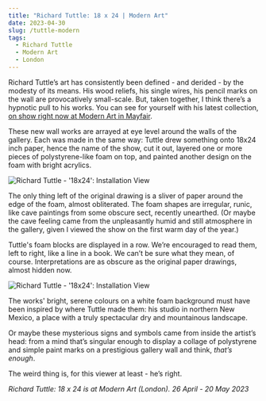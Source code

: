```yaml
---
title: "Richard Tuttle: 18 x 24 | Modern Art"
date: 2023-04-30
slug: /tuttle-modern
tags:
  - Richard Tuttle
  - Modern Art
  - London
---
```


Richard Tuttle’s art has consistently been defined - and derided - by the modesty of its means. His wood reliefs, his single wires, his pencil marks on the wall are provocatively small-scale. But, taken together, I think there’s a hypnotic pull to his works. You can see for yourself with his latest collection, [on show right now at Modern Art in Mayfair](https://modernart.net/exhibitions/richard-tuttle-18-x-24).

These new wall works are arrayed at eye level around the walls of the gallery. Each was made in the same way: Tuttle drew something onto 18x24 inch paper, hence the name of the show, cut it out, layered one or more pieces of polystyrene-like foam on top, and painted another design on the foam with bright acrylics.

![Richard Tuttle - '18x24': Installation View](/tuttle-modern-1.jpeg)

The only thing left of the original drawing is a sliver of paper around the edge of the foam, almost obliterated. The foam shapes are irregular, runic, like cave paintings from some obscure sect, recently unearthed. (Or maybe the cave feeling came from the unpleasantly humid and still atmosphere in the gallery, given I viewed the show on the first warm day of the year.)

Tuttle's foam blocks are displayed in a row. We’re encouraged to read them, left to right, like a line in a book. We can’t be sure what they mean, of course. Interpretations are as obscure as the original paper drawings, almost hidden now.

![Richard Tuttle - '18x24': Installation View](/tuttle-modern-2.jpeg)

The works' bright, serene colours on a white foam background must have been inspired by where Tuttle made them: his studio in northern New Mexico, a place with a truly spectacular dry and mountainous landscape. 

Or maybe these mysterious signs and symbols came from inside the artist’s head: from a mind that’s singular enough to display a collage of polystyrene and simple paint marks on a prestigious gallery wall and think, *that’s enough*. 

The weird thing is, for this viewer at least - he’s right.

*Richard Tuttle: 18 x 24 is at Modern Art (London). 26 April - 20 May 2023*
